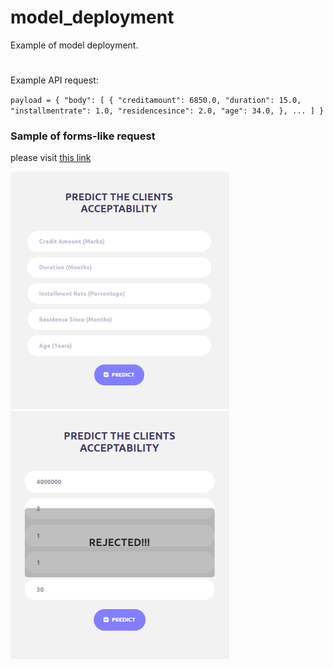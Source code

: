 # model_deployment

Example of model deployment. 
#
Example API request:

`payload = {
  "body":
  [
    {
      "creditamount": 6850.0,
      "duration": 15.0,
      "installmentrate": 1.0,
      "residencesince": 2.0,
      "age": 34.0,
    },
    ...
  ]
}`

### Sample of forms-like request
please visit [this link](https://herdissamhcid.github.io/model_deployment/)

<div>
<img src="intro.PNG" width="350">
<img src="reject.PNG" width="350">
</div>

